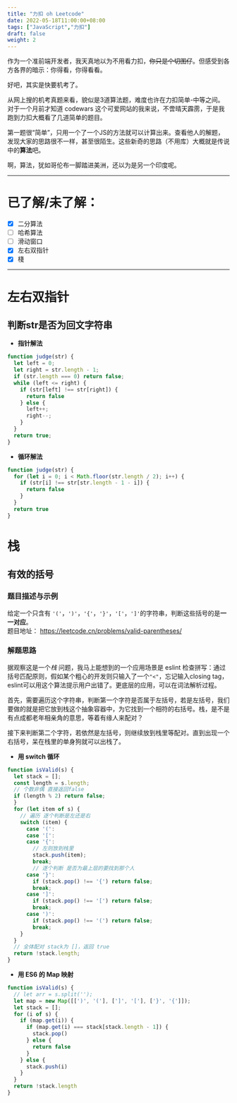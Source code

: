 ```yaml
---
title: "力扣 oh Leetcode"
date: 2022-05-18T11:00:00+08:00
tags: ["JavaScript","力扣"]
draft: false
weight: 2
---
```

作为一个准前端开发者，我天真地以为不用看力扣，~~你只是个切图仔~~。但感受到各方各界的暗示：你得看，你得看看。  

好吧，其实是快要机考了。  

从网上搜的机考真题来看，貌似是3道算法题，难度也许在力扣简单-中等之间。对于一个月前才知道 codewars 这个可爱网站的我来说，不啻晴天霹雳，于是我跑到力扣大概看了几道简单的题目。  

第一题很“简单”，只用一个了一个JS的方法就可以计算出来。查看他人的解题，发现大家的思路很不一样，甚至很陌生。这些新奇的思路（不用库）大概就是传说中的**算法**吧。

啊，算法，犹如哥伦布一脚踏进美洲，还以为是另一个印度呢。  

---

# 已了解/未了解：

- [X] 二分算法
- [ ] 哈希算法
- [ ] 滑动窗口
- [X] 左右双指针
- [X] 棧

---
# 左右双指针
## 判断str是否为回文字符串
- **指针解法**
```js
function judge(str) {
  let left = 0;
  let right = str.length - 1;
  if (str.length === 0) return false;
  while (left <= right) {
    if (str[left] !== str[right]) {
      return false
    } else {
      left++;
      right--;
    }
  }
  return true;
}
```

- **循环解法**
```js
function judge(str) {
  for (let i = 0; i < Math.floor(str.length / 2); i++) {
    if (str[i] !== str[str.length - 1 - i]) {
      return false
    }
  }
  return true
}
```



# 栈
## 有效的括号
### 题目描述与示例
给定一个只含有 `'('`，`')'`，`'{'`，`'}'`，`'['`，`']'`的字符串，判断这些括号的是**一一对应**。  
题目地址： https://leetcode.cn/problems/valid-parentheses/

### 解题思路
据观察这是一个*栈* 问题，我马上能想到的一个应用场景是 eslint 检查拼写：通过括号匹配原则，假如某个粗心的开发则只输入了一个`"<"`，忘记输入closing tag，eslint可以用这个算法提示用户出错了。更底层的应用，可以在词法解析过程。    

首先，需要遍历这个字符串，判断第一个字符是否属于左括号，若是左括号，我们要做的就是把它放到栈这个抽象容器中，为它找到一个相符的右括号。栈，是不是有点成都老年相亲角的意思，等着有缘人来配对？   

接下来判断第二个字符，若依然是左括号，则继续放到栈里等配对。直到出现一个右括号，呆在栈里的单身狗就可以出栈了。

- **用 switch 循环**
```js
function isValid(s) {
  let stack = [];
  const length = s.length;
  // 个数非偶 直接返回false
  if (length % 2) return false;
  }
  for (let item of s) {
    // 遍历 逐个判断是左还是右
    switch (item) {
      case '(':
      case '[':
      case '{':
        // 左则放到栈里
        stack.push(item);
        break;
        // 逐个判断 是否为最上层的要找到那个人
      case '}':
        if (stack.pop() !== '{') return false;
        break;
      case ']':
        if (stack.pop() !== '[') return false;
        break;
      case ')':
        if (stack.pop() !== '(') return false;
        break;
    }
  }
  // 全体配对 stack为 []，返回 true
  return !stack.length;
}
```

- **用 ES6 的 Map 映射**
```js
function isValid(s) {
  // let arr = s.split('');
  let map = new Map([[')', '('], [']', '['], ['}', '{']]);
  let stack = [];
  for (i of s) {
    if (map.get(i)) {
      if (map.get(i) === stack[stack.length - 1]) {
        stack.pop()
      } else {
        return false
      }
    } else {
      stack.push(i)
    }
  }
  return !stack.length
}
```